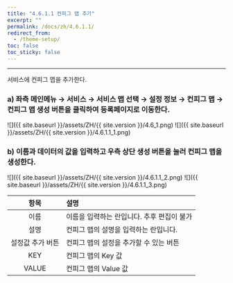 ```yaml
---
title: "4.6.1.1 컨피그 맵 추가"
excerpt: ""
permalink: /docs/zh/4.6.1.1/
redirect_from:
  - /theme-setup/
toc: false
toc_sticky: false
---
```


---
서비스에 컨피그 맵을 추가한다.

### a\) 좌측 메인메뉴 → 서비스 → 서비스 맵 선택 → 설정 정보 → 컨피그 맵 → 컨피그 맵 생성 버튼을 클릭하여 등록페이지로 이동한다.
![]({{ site.baseurl }}/assets/ZH/{{ site.version }}/4.6_1.png)
![]({{ site.baseurl }}/assets/ZH/{{ site.version }}/4.6.1.1_1.png)

### b\) 이름과 데이터의 값을 입력하고 우측 상단 생성 버튼을 눌러 컨피그 맵을 생성한다.
![]({{ site.baseurl }}/assets/ZH/{{ site.version }}/4.6.1.1_2.png)
![]({{ site.baseurl }}/assets/ZH/{{ site.version }}/4.6.1.1_3.png)

|  **항목**   | **설명**                   |
| :-------: | :----------------------- |
|    이름     | 이름을 입력하는 란입니다. 추후 편집이 불가 |
|    설명     | 컨피그 맵의 설명을 입력하는 란입니다.    |
| 설정값 추가 버튼 | 컨피그 맵의 설정을 추가할 수 있는 버튼   |
|    KEY    | 컨피그 맵의 Key 값             |
|   VALUE   | 컨피그 맵의 Value 값           |
